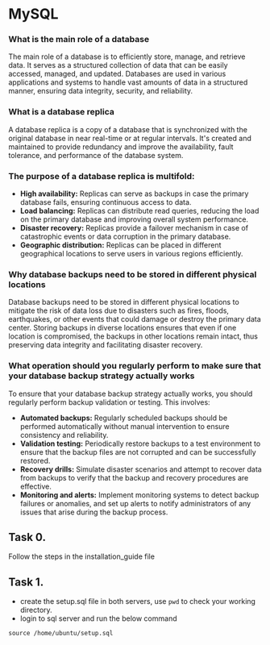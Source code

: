 # MySQL

### What is the main role of a database
The main role of a database is to efficiently store, manage, and retrieve data. It serves as a structured collection of data that can be easily accessed, managed, and updated. Databases are used in various applications and systems to handle vast amounts of data in a structured manner, ensuring data integrity, security, and reliability.

### What is a database replica
A database replica is a copy of a database that is synchronized with the original database in near real-time or at regular intervals. It's created and maintained to provide redundancy and improve the availability, fault tolerance, and performance of the database system.

### The purpose of a database replica is multifold:
- **High availability:** Replicas can serve as backups in case the primary database fails, ensuring continuous access to data.
- **Load balancing:** Replicas can distribute read queries, reducing the load on the primary database and improving overall system performance.
- **Disaster recovery:** Replicas provide a failover mechanism in case of catastrophic events or data corruption in the primary database.
- **Geographic distribution:** Replicas can be placed in different geographical locations to serve users in various regions efficiently.

### Why database backups need to be stored in different physical locations
Database backups need to be stored in different physical locations to mitigate the risk of data loss due to disasters such as fires, floods, earthquakes, or other events that could damage or destroy the primary data center. Storing backups in diverse locations ensures that even if one location is compromised, the backups in other locations remain intact, thus preserving data integrity and facilitating disaster recovery.

### What operation should you regularly perform to make sure that your database backup strategy actually works
To ensure that your database backup strategy actually works, you should regularly perform backup validation or testing. This involves:

- **Automated backups:** Regularly scheduled backups should be performed automatically without manual intervention to ensure consistency and reliability.
- **Validation testing:** Periodically restore backups to a test environment to ensure that the backup files are not corrupted and can be successfully restored.
- **Recovery drills:** Simulate disaster scenarios and attempt to recover data from backups to verify that the backup and recovery procedures are effective.
- **Monitoring and alerts:** Implement monitoring systems to detect backup failures or anomalies, and set up alerts to notify administrators of any issues that arise during the backup process.

## Task 0.
Follow the steps in the installation_guide file

## Task 1.
- create the setup.sql file in both servers, use `pwd` to check your working directory.
- login to sql server and run the below command
```
source /home/ubuntu/setup.sql
```
